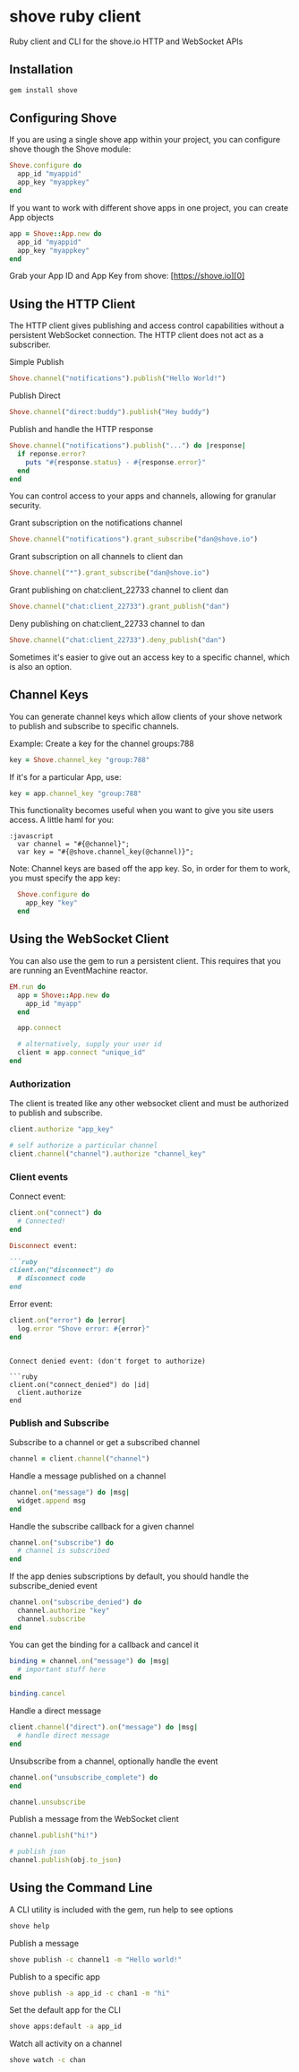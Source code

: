 shove ruby client
=================
Ruby client and CLI for the shove.io HTTP and WebSocket APIs

<a name="installation"></a>
Installation
------------

```bash
gem install shove
```

<a name="configuration"></a>
Configuring Shove
-----------------

If you are using a single shove app within your project, you can configure
shove though the Shove module:

```ruby
Shove.configure do
  app_id "myappid"
  app_key "myappkey"
end
```

If you want to work with different shove apps in one project, you can 
create App objects

```ruby
app = Shove::App.new do
  app_id "myappid"
  app_key "myappkey"
end
```

Grab your App ID and App Key from shove: [https://shove.io][0]

<a name="http_client"></a>
Using the HTTP Client
---------------------
The HTTP client gives publishing and access control capabilities without
a persistent WebSocket connection.  The HTTP client does not act as a subscriber.

Simple Publish

```ruby
Shove.channel("notifications").publish("Hello World!")
```

Publish Direct

```ruby
Shove.channel("direct:buddy").publish("Hey buddy")
```

Publish and handle the HTTP response

```ruby
Shove.channel("notifications").publish("...") do |response|
  if reponse.error?
    puts "#{response.status} - #{response.error}"
  end
end
```

You can control access to your apps and channels, allowing for
granular security.

Grant subscription on the notifications channel

```ruby
Shove.channel("notifications").grant_subscribe("dan@shove.io")
```

Grant subscription on all channels to client dan

```ruby
Shove.channel("*").grant_subscribe("dan@shove.io")
```

Grant publishing on chat:client_22733 channel to client dan

```ruby
Shove.channel("chat:client_22733").grant_publish("dan")
```

Deny publishing on chat:client_22733 channel to dan

```ruby
Shove.channel("chat:client_22733").deny_publish("dan")
```

Sometimes it's easier to give out an access key to a specific
channel, which is also an option.

<a name="channel_keys"></a>
Channel Keys
------------
You can generate channel keys which allow clients of
your shove network to publish and subscribe to specific
channels.

Example: Create a key for the channel groups:788

```ruby
key = Shove.channel_key "group:788"
```

If it's for a particular App, use:

```ruby
key = app.channel_key "group:788"
```

This functionality becomes useful when you want to give
you site users access.  A little haml for you:

```haml
:javascript
  var channel = "#{@channel}";
  var key = "#{@shove.channel_key(@channel)}";
```

Note: Channel keys are based off the app key.  So, in order for
them to work, you must specify the app key:

```ruby
  Shove.configure do
    app_key "key"
  end
```

<a name="websocket_client"></a>
Using the WebSocket Client
--------------------------
You can also use the gem to run a persistent client.  This
requires that you are running an EventMachine reactor.

```ruby
EM.run do
  app = Shove::App.new do
    app_id "myapp"
  end

  app.connect

  # alternatively, supply your user id
  client = app.connect "unique_id"
end
```

### Authorization
The client is treated like any other websocket
client and must be authorized to publish and subscribe.

```ruby
client.authorize "app_key"

# self authorize a particular channel
client.channel("channel").authorize "channel_key"
```

### Client events

Connect event:

```ruby
client.on("connect") do
  # Connected!
end

Disconnect event:

```ruby
client.on("disconnect") do
  # disconnect code
end
```

Error event:

```ruby
client.on("error") do |error|
  log.error "Shove error: #{error}"
end
```
```

Connect denied event: (don't forget to authorize)

```ruby
client.on("connect_denied") do |id|
  client.authorize
end
```

### Publish and Subscribe

Subscribe to a channel or get a subscribed channel

```ruby
channel = client.channel("channel")
```

Handle a message published on a channel

```ruby
channel.on("message") do |msg|
  widget.append msg
end
```

Handle the subscribe callback for a given channel

```ruby
channel.on("subscribe") do
  # channel is subscribed
end
```

If the app denies subscriptions by default, you should
handle the subscribe_denied event

```ruby
channel.on("subscribe_denied") do
  channel.authorize "key"
  channel.subscribe
end
```

You can get the binding for a callback and cancel it

```ruby
binding = channel.on("message") do |msg|
  # important stuff here
end

binding.cancel
```

Handle a direct message

```ruby
client.channel("direct").on("message") do |msg|
  # handle direct message
end
```

Unsubscribe from a channel, optionally handle the event

```ruby
channel.on("unsubscribe_complete") do
end

channel.unsubscribe
```

Publish a message from the WebSocket client

```ruby
channel.publish("hi!")

# publish json
channel.publish(obj.to_json)
```

Using the Command Line
----------------------

A CLI utility is included with the gem, run help to see options

```bash
shove help
```

Publish a message

```bash
shove publish -c channel1 -m "Hello world!"
```

Publish to a specific app

```bash
shove publish -a app_id -c chan1 -m "hi"
```

Set the default app for the CLI

```bash
shove apps:default -a app_id
```

Watch all activity on a channel

```bash
shove watch -c chan
```

[0]: https://shove.io
[1]: https://shove.io
